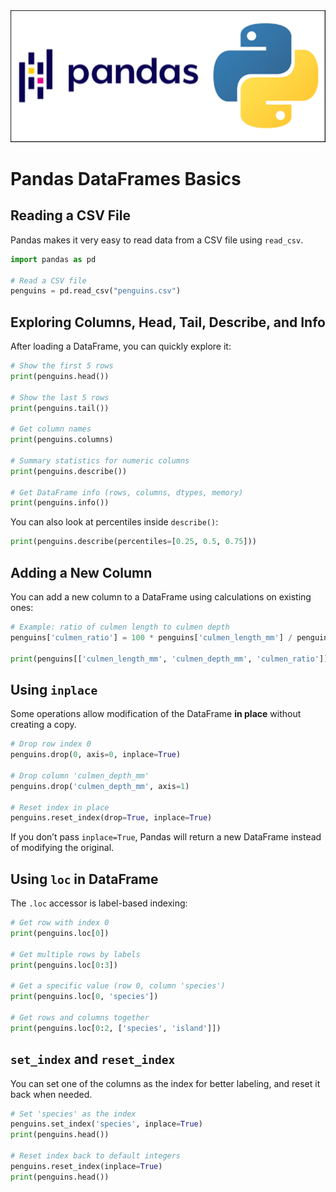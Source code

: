 <img src="images/pandas.png" />

# Pandas DataFrames Basics

## Reading a CSV File

Pandas makes it very easy to read data from a CSV file using `read_csv`.

```python
import pandas as pd

# Read a CSV file
penguins = pd.read_csv("penguins.csv")
```

## Exploring Columns, Head, Tail, Describe, and Info

After loading a DataFrame, you can quickly explore it:

```python
# Show the first 5 rows
print(penguins.head())

# Show the last 5 rows
print(penguins.tail())

# Get column names
print(penguins.columns)

# Summary statistics for numeric columns
print(penguins.describe())

# Get DataFrame info (rows, columns, dtypes, memory)
print(penguins.info())
```

You can also look at percentiles inside `describe()`:

```python
print(penguins.describe(percentiles=[0.25, 0.5, 0.75]))
```

## Adding a New Column

You can add a new column to a DataFrame using calculations on existing ones:

```python
# Example: ratio of culmen length to culmen depth
penguins['culmen_ratio'] = 100 * penguins['culmen_length_mm'] / penguins['culmen_depth_mm']

print(penguins[['culmen_length_mm', 'culmen_depth_mm', 'culmen_ratio']].head())
```

## Using `inplace`

Some operations allow modification of the DataFrame **in place** without creating a copy.

```python
# Drop row index 0
penguins.drop(0, axis=0, inplace=True)

# Drop column 'culmen_depth_mm'
penguins.drop('culmen_depth_mm', axis=1)

# Reset index in place
penguins.reset_index(drop=True, inplace=True)
```

If you don’t pass `inplace=True`, Pandas will return a new DataFrame instead of modifying the original.

## Using `loc` in DataFrame

The `.loc` accessor is label-based indexing:

```python
# Get row with index 0
print(penguins.loc[0])

# Get multiple rows by labels
print(penguins.loc[0:3])

# Get a specific value (row 0, column 'species')
print(penguins.loc[0, 'species'])

# Get rows and columns together
print(penguins.loc[0:2, ['species', 'island']])
```

## `set_index` and `reset_index`

You can set one of the columns as the index for better labeling, and reset it back when needed.

```python
# Set 'species' as the index
penguins.set_index('species', inplace=True)
print(penguins.head())

# Reset index back to default integers
penguins.reset_index(inplace=True)
print(penguins.head())
```
